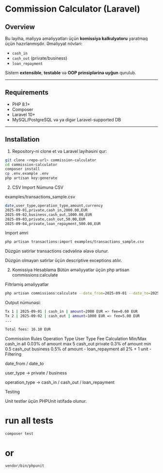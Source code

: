 # Commission Calculator (Laravel)

## Overview
Bu layihə, maliyyə əməliyyatları üçün **komissiya kalkulyatoru** yaratmaq üçün hazırlanmışdır. 
Əməliyyat növləri:
- `cash_in`
- `cash_out` (private/business)
- `loan_repayment`

Sistem **extensible**, **testable** və **OOP prinsiplərinə uyğun** qurulub.

---

## Requirements
- PHP 8.1+
- Composer
- Laravel 10+
- MySQL/PostgreSQL və ya digər Laravel-supported DB

---

## Installation

1. Repository-ni clone et və Laravel layihəsini qur:
```bash
git clone <repo-url> commission-calculator
cd commission-calculator
composer install
cp .env.example .env
php artisan key:generate
```

2. CSV Import
Nümunə CSV

examples/transactions_sample.csv
```bash
date,user_type,operation_type,amount,currency
2025-09-01,private,cash_in,2000.00,EUR
2025-09-02,business,cash_out,1000.00,EUR
2025-09-03,private,cash_out,50.00,EUR
2025-09-04,private,loan_repayment,500.00,EUR
```
Import əmri
```bash
php artisan transactions:import examples/transactions_sample.csv
```

Düzgün sətirlər transactions cədvəlinə əlavə olunur.

Düzgün olmayan sətirlər üçün descriptive exceptions atılır.

2. Komissiya Hesablama
Bütün əməliyyatlar üçün
php artisan commissions:calculate

Filtrləmiş əməliyyatlar
```bash
php artisan commissions:calculate --date_from=2025-09-01 --date_to=2025-09-30 --user_type=private --operation_type=cash_out
```
Output nümunəsi:
```bash
Tx 1 | 2025-09-01 | cash_in | amount=2000 EUR => fee=0.60 EUR
Tx 2 | 2025-09-02 | cash_out | amount=1000 EUR => fee=5.00 EUR
...

Total fees: 16.10 EUR
```
Commission Rules
Operation Type	User Type	Fee Calculation	Min/Max
cash_in	all	0.03% of amount	max 5
cash_out	private	0.3% of amount	min 0.5
cash_out	business	0.5% of amount	-
loan_repayment	all	2% + 1 unit	-
Filtering

date_from / date_to

user_type → private / business

operation_type → cash_in / cash_out / loan_repayment

Testing

Unit testlər üçün PHPUnit istifadə olunur.

# run all tests
```bash
composer test
```
# or
```bash
vendor/bin/phpunit
```